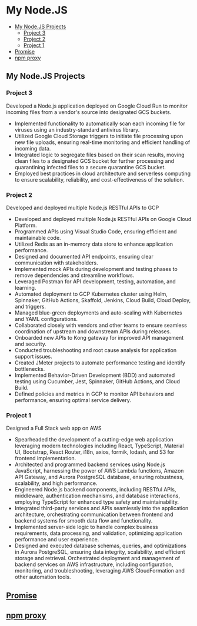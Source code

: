# My Node.JS

- [My Node.JS Projects](#my-nodejs-projects)
  - [Project 3](#project-3)
  - [Project 2](#project-2)
  - [Project 1](#project-1)
- [Promise](#promise)
- [npm proxy](#npm-proxy)

## My Node.JS Projects

### Project 3

Developed a Node.js application deployed on Google Cloud Run to monitor incoming files from a vendor's source into designated GCS buckets.

- Implemented functionality to automatically scan each incoming file for viruses using an industry-standard antivirus library.
- Utilized Google Cloud Storage triggers to initiate file processing upon new file uploads, ensuring real-time monitoring and efficient handling of incoming data.
- Integrated logic to segregate files based on their scan results, moving clean files to a designated GCS bucket for further processing and quarantining infected files to a secure quarantine GCS bucket.
- Employed best practices in cloud architecture and serverless computing to ensure scalability, reliability, and cost-effectiveness of the solution.

### Project 2

Developed and deployed multiple Node.js RESTful APIs to GCP

- Developed and deployed multiple Node.js RESTful APIs on Google Cloud Platform.
- Programmed APIs using Visual Studio Code, ensuring efficient and maintainable code.
- Utilized Redis as an in-memory data store to enhance application performance.
- Designed and documented API endpoints, ensuring clear communication with stakeholders.
- Implemented mock APIs during development and testing phases to remove dependencies and streamline workflows.
- Leveraged Postman for API development, testing, automation, and learning.
- Automated deployment to GCP Kubernetes cluster using Helm, Spinnaker, GitHub Actions, Skaffold, Jenkins, Cloud Build, Cloud Deploy, and triggers.
- Managed blue-green deployments and auto-scaling with Kubernetes and YAML configurations.
- Collaborated closely with vendors and other teams to ensure seamless coordination of upstream and downstream APIs during releases.
- Onboarded new APIs to Kong gateway for improved API management and security.
- Conducted troubleshooting and root cause analysis for application support issues.
- Created JMeter projects to automate performance testing and identify bottlenecks.
- Implemented Behavior-Driven Development (BDD) and automated testing using Cucumber, Jest, Spinnaker, GitHub Actions, and Cloud Build.
- Defined policies and metrics in GCP to monitor API behaviors and performance, ensuring optimal service delivery.

### Project 1

Designed a Full Stack web app on AWS

- Spearheaded the development of a cutting-edge web application leveraging modern technologies including React, TypeScript, Material UI, Bootstrap, React Router, i18n, axios, formik, lodash, and S3 for frontend implementation.
- Architected and programmed backend services using Node.js JavaScript, harnessing the power of AWS Lambda functions, Amazon API Gateway, and Aurora PostgreSQL database, ensuring robustness, scalability, and high performance.
- Engineered Node.js backend components, including RESTful APIs, middleware, authentication mechanisms, and database interactions, employing TypeScript for enhanced type safety and maintainability.
- Integrated third-party services and APIs seamlessly into the application architecture, orchestrating communication between frontend and backend systems for smooth data flow and functionality.
- Implemented server-side logic to handle complex business requirements, data processing, and validation, optimizing application performance and user experience.
- Designed and executed database schemas, queries, and optimizations in Aurora PostgreSQL, ensuring data integrity, scalability, and efficient storage and retrieval.
  Orchestrated deployment and management of backend services on AWS infrastructure, including configuration, monitoring, and troubleshooting, leveraging AWS CloudFormation and other automation tools.

## [Promise](Promise.md)

## [npm proxy](NpmProxy.md)

<!-- ## Using SinonJS to mock Node apps

## readline + fs

## Data Structure
-->
